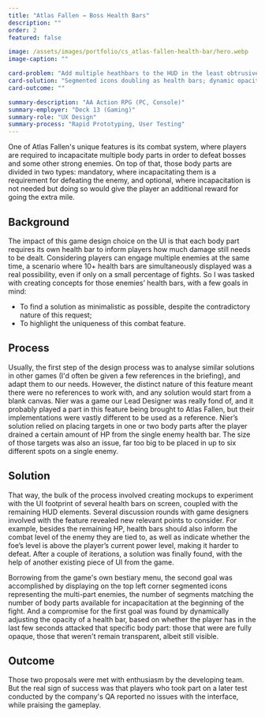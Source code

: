 ```yaml
---
title: "Atlas Fallen → Boss Health Bars"
description: ""
order: 2
featured: false

image: /assets/images/portfolio/cs_atlas-fallen-health-bar/hero.webp
image-caption: ""

card-problem: "Add multiple heathbars to the HUD in the least obtrusive way possible"
card-solution: "Segmented icons doubling as health bars; dynamic opacity of health bars"
card-outcome: ""

summary-description: "AA Action RPG (PC, Console)"
summary-employer: "Deck 13 (Gaming)"
summary-role: "UX Design"
summary-process: "Rapid Prototyping, User Testing"
---
```


One of Atlas Fallen's unique features is its combat system, where players are required to incapacitate multiple body parts in order to defeat bosses and some other strong enemies. On top of that, those body parts are divided in two types: mandatory, where incapacitating them is a requirement for defeating the enemy, and optional, where incapacitation is not needed but doing so would give the player an additional reward for going the extra mile.

## Background

The impact of this game design choice on the UI is that each body part requires its own health bar to inform players how much damage still needs to be dealt. Considering players can engage multiple enemies at the same time, a scenario where 10+ health bars are simultaneously displayed was a real possibility, even if only on a small percentage of fights. So I was tasked with creating concepts for those enemies’ health bars, with a few goals in mind: 

* To find a solution as minimalistic as possible, despite the contradictory nature of this request;
* To highlight the uniqueness of this combat feature. 

## Process

Usually, the first step of the design process was to analyse similar solutions in other games (I'd often be given a few references in the briefing), and adapt them to our needs. However, the distinct nature of this feature meant there were no references to work with, and any solution would start from a blank canvas. Nier was a game our Lead Designer was really fond of, and it probably played a part in this feature being brought to Atlas Fallen, but their implementations were vastly different to be used as a reference. Nier’s solution relied on placing targets in one or two body parts after the player drained a certain amount of HP from the single enemy health bar. The size of those targets was also an issue, far too big to be placed in up to six different spots on a single enemy.

## Solution

That way, the bulk of the process involved creating mockups to experiment with the UI footprint of several health bars on screen, coupled with the remaining HUD elements. Several discussion rounds with game designers involved with the feature revealed new relevant points to consider. For example, besides the remaining HP, health bars should also inform the combat level of the enemy they are tied to, as well as indicate whether the foe’s level is above the player’s current power level, making it harder to defeat. After a couple of iterations, a solution was finally found, with the help of another existing piece of UI from the game.

Borrowing from the game's own bestiary menu, the second goal was accomplished by displaying on the top left corner segmented icons representing the multi-part enemies, the number of segments matching the number of body parts available for incapacitation at the beginning of the fight. And a compromise for the first goal was found by dynamically adjusting the opacity of a health bar, based on whether the player has in the last few seconds attacked that specific body part: those that were are fully opaque, those that weren't remain transparent, albeit still visible.

## Outcome

Those two proposals were met with enthusiasm by the developing team. But the real sign of success was that players who took part on a later test conducted by the company's QA reported no issues with the interface, while praising the gameplay.